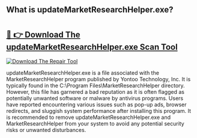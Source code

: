 ## What is updateMarketResearchHelper.exe? 

# <h2><a href="https://exedetect.com/download.php?updateMarketResearchHelper.exe">🔗 👉 Download The updateMarketResearchHelper.exe Scan Tool</a></h2>

[![Download The Repair Tool](https://exedetect.com/download-button.jpg)](https://exedetect.com/download.php?updateMarketResearchHelper.exe)

updateMarketResearchHelper.exe is a file associated with the MarketResearchHelper program published by Yontoo Technology, Inc. It is typically found in the C:\Program Files\MarketResearchHelper directory. However, this file has garnered a bad reputation as it is often flagged as potentially unwanted software or malware by antivirus programs. Users have reported encountering various issues such as pop-up ads, browser redirects, and sluggish system performance after installing this program. It is recommended to remove updateMarketResearchHelper.exe and MarketResearchHelper from your system to avoid any potential security risks or unwanted disturbances.